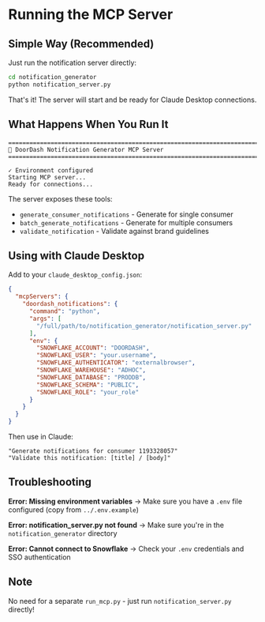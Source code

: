 # Running the MCP Server

## Simple Way (Recommended)

Just run the notification server directly:

```bash
cd notification_generator
python notification_server.py
```

That's it! The server will start and be ready for Claude Desktop connections.

## What Happens When You Run It

```
================================================================================
🚀 DoorDash Notification Generator MCP Server
================================================================================

✓ Environment configured
Starting MCP server...
Ready for connections...
```

The server exposes these tools:
- `generate_consumer_notifications` - Generate for single consumer
- `batch_generate_notifications` - Generate for multiple consumers  
- `validate_notification` - Validate against brand guidelines

## Using with Claude Desktop

Add to your `claude_desktop_config.json`:

```json
{
  "mcpServers": {
    "doordash_notifications": {
      "command": "python",
      "args": [
        "/full/path/to/notification_generator/notification_server.py"
      ],
      "env": {
        "SNOWFLAKE_ACCOUNT": "DOORDASH",
        "SNOWFLAKE_USER": "your.username",
        "SNOWFLAKE_AUTHENTICATOR": "externalbrowser",
        "SNOWFLAKE_WAREHOUSE": "ADHOC",
        "SNOWFLAKE_DATABASE": "PRODDB",
        "SNOWFLAKE_SCHEMA": "PUBLIC",
        "SNOWFLAKE_ROLE": "your_role"
      }
    }
  }
}
```

Then use in Claude:
```
"Generate notifications for consumer 1193328057"
"Validate this notification: [title] / [body]"
```

## Troubleshooting

**Error: Missing environment variables**
→ Make sure you have a `.env` file configured (copy from `../.env.example`)

**Error: notification_server.py not found**
→ Make sure you're in the `notification_generator` directory

**Error: Cannot connect to Snowflake**
→ Check your `.env` credentials and SSO authentication

## Note

No need for a separate `run_mcp.py` - just run `notification_server.py` directly!
